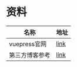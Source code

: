 # 资料

| 名称           | 地址                                                     |
| -------------- | -------------------------------------------------------- |
| vuepress官网   | [link](https://vuepress.vuejs.org/zh/)                   |
| 第三方博客参考 | [link](https://www.cnblogs.com/softidea/p/10084946.html) |

